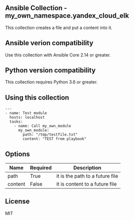 Ansible Collection - my_own_namespace.yandex_cloud_elk
---

This collection creates a file and put a content into it.

Ansible verion compatibility
---

Use this collection with Ansible Core 2.14 or greater.

Python version compatibility
---

This collection requires Python 3.6 or greater.

Using this collection
---

```ansible
---
- name: Test module
  hosts: localhost
  tasks:
    - name: Call my_own_module
      my_own_module:
        path: "/tmp/testfile.txt"
        content: "TEST from playbook"
```

Options
---

| Name    | Required | Description                     | 
|---------|----------|---------------------------------|
| path    | True     | it is the path to a future file |
| content | False    | it is content to a future file  | 

License
---

MIT
